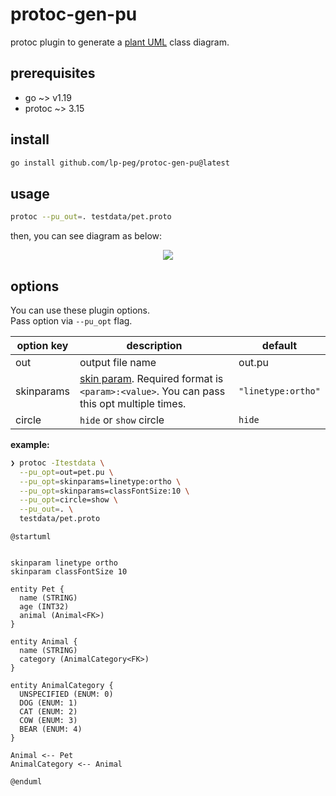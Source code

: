 # protoc-gen-pu

protoc plugin to generate a [plant UML](https://plantuml.com/) class diagram.

## prerequisites
- go ~> v1.19
- protoc ~> 3.15


## install

```sh
go install github.com/lp-peg/protoc-gen-pu@latest
```

## usage

```sh
protoc --pu_out=. testdata/pet.proto
```

then, you can see diagram as below:

<p align="center">
  <img src="https://user-images.githubusercontent.com/35035802/209184957-62704129-7f6b-4738-98c7-e91617c7f9b9.png" />
</p>

## options

You can use these plugin options.  
Pass option via `--pu_opt` flag.

| option key | description      | default  |
| ---------- | ---------------- | -------- |
| out        | output file name | out.pu   |
| skinparams | [skin param](https://plantuml.com/en/skinparam). Required format is `<param>:<value>`. You can pass this opt multiple times. | `"linetype:ortho"` |
| circle     | `hide` or `show` circle | `hide` |

**example:**
```sh
❯ protoc -Itestdata \
  --pu_opt=out=pet.pu \
  --pu_opt=skinparams=linetype:ortho \
  --pu_opt=skinparams=classFontSize:10 \
  --pu_opt=circle=show \
  --pu_out=. \
  testdata/pet.proto
```

```
@startuml


skinparam linetype ortho
skinparam classFontSize 10

entity Pet {
  name (STRING)
  age (INT32)
  animal (Animal<FK>)
}

entity Animal {
  name (STRING)
  category (AnimalCategory<FK>)
}

entity AnimalCategory {
  UNSPECIFIED (ENUM: 0)
  DOG (ENUM: 1)
  CAT (ENUM: 2)
  COW (ENUM: 3)
  BEAR (ENUM: 4)
}

Animal <-- Pet
AnimalCategory <-- Animal

@enduml
```